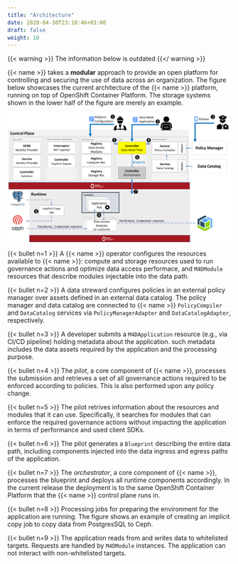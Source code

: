 ```yaml
---
title: "Architecture"
date: 2020-04-30T23:10:46+03:00
draft: false
weight: 10
---
```


{{< warning >}}
The information below is outdated
{{</ warning >}}

{{< name >}} takes a **modular** approach to provide an open platform for controlling and securing the use of data across an organization. The figure below showcases the current architecture of the {{< name >}} platform, running on top of OpenShift Container Platform. The storage systems shown in the lower half of the figure are merely an example.


![Architecture](architecture.png)

{{< bullet n=1 >}} A {{< name >}} operator configures the resources available to {{< name >}}: compute and storage resources used to run governance actions and optimize data access performace, and `M4DModule` resources that describe modules injectable into the data path.

{{< bullet n=2 >}} A data streward configures policies in an external policy manager over assets defined in an external data catalog. The policy manager and data catalog are connected to {{< name >}} `PolicyCompiler` and `DataCatalog` services via `PolicyManagerAdapter` and `DataCatalogAdapter`, respectively.

{{< bullet n=3 >}} A developer submits a `M4DApplication` resource (e.g., via CI/CD pipeline) holding metadata about the application. such metadata includes the data assets required by the application and the processing purpose.

{{< bullet n=4 >}} The _pilot_, a core component of {{< name >}}, processes the submission and retrieves a set of all governance actions required to be enforced according to policies. This is also performed upon any policy change.

{{< bullet n=5 >}} The pilot retrives information about the resources and modules that it can use. Specifically, it searches for modules that can enforce the required governance actions without impacting the application in terms of performance and used client SDKs.

{{< bullet n=6 >}} The pilot generates a `Blueprint` describing the entire data path, including components injected into the data ingress and egress paths of the application.

{{< bullet n=7 >}} The _orchestrator_, a core component of {{< name >}}, processes the blueprint and deploys all runtime components accordingly. In the current release the deployment is to the same OpenShift Container Platform that the {{< name >}} control plane runs in.

{{< bullet n=8 >}} Processing jobs for preparing the environment for the application are running. The figure shows an example of creating an implicit copy job to copy data from PostgresSQL to Ceph.

{{< bullet n=9 >}} The application reads from and writes data to whitelisted targets. Requests are handled by `M4DModule` instances. The application can not interact with non-whitelisted targets.